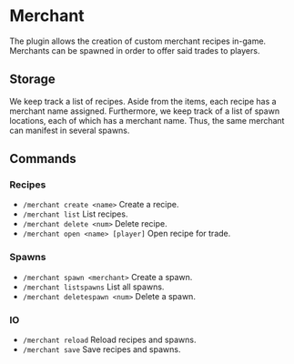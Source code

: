 # Merchant

The plugin allows the creation of custom merchant recipes in-game.
Merchants can be spawned in order to offer said trades to players.

## Storage

We keep track a list of recipes.  Aside from the items, each recipe
has a merchant name assigned.  Furthermore, we keep track of a list of
spawn locations, each of which has a merchant name.  Thus, the same
merchant can manifest in several spawns.

## Commands

### Recipes

- `/merchant create <name>` Create a recipe.
- `/merchant list` List recipes.
- `/merchant delete <num>` Delete recipe.
- `/merchant open <name> [player]` Open recipe for trade.

### Spawns

- `/merchant spawn <merchant>` Create a spawn.
- `/merchant listspawns` List all spawns.
- `/merchant deletespawn <num>` Delete a spawn.

### IO

- `/merchant reload` Reload recipes and spawns.
- `/merchant save` Save recipes and spawns.
